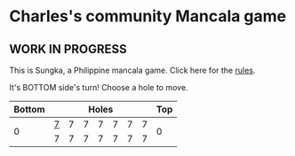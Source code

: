 # Charles's community Mancala game

## WORK IN PROGRESS

This is Sungka, a Philippine mancala game. Click here for the [rules](https://mancala.fandom.com/wiki/Sungka#Rules).

It's BOTTOM side's turn! Choose a hole to move.

<table>
  <thead>
    <tr>
      <th>Bottom</th>
      <th colspan=7>Holes</th>
      <th>Top</th>
    </tr>
  </thead>
  <tbody>
    <tr>
      <!-- Bottom side score -->
      <td rowspan=2>0</td>
      <td><a href="https://github.com/cbebe/chonka/issues/new?title=sungka%7Ctop%7C0&body=Just+push+%27Submit+new+issue%27.">7</a></td>
      <td>7</td>
      <td>7</td>
      <td>7</td>
      <td>7</td>
      <td>7</td>
      <td>7</td>
      <!-- Top side score  -->
      <td rowspan=2>0</td>
    </tr>
    <tr>
      <td>7</td>
      <td>7</td>
      <td>7</td>
      <td>7</td>
      <td>7</td>
      <td>7</td>
      <td>7</td>
    </tr>
  <tbody>
</table>
